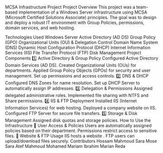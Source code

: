 MCSA Infrastructure Project
Project Overview
This project was a team-based implementation of a Windows Server infrastructure using MCSA (Microsoft Certified Solutions Associate) principles. The goal was to design and deploy a robust IT environment with Group Policies, permissions, domain services, and web hosting.

Technologies Used
Windows Server
Active Directory (AD DS)
Group Policy (GPO)
Organizational Units (OU) & Delegation Control
Domain Name System (DNS)
Dynamic Host Configuration Protocol (DHCP)
Internet Information Services (IIS)
File Transfer Protocol (FTP)
Disk Management
Project Components
1️⃣ Active Directory & Group Policy
Configured Active Directory Domain Services (AD DS).
Created Organizational Units (OUs) for departments.
Applied Group Policy Objects (GPOs) for security and user management.
Set up permissions and access controls.
2️⃣ DNS & DHCP
Configured DNS Zones for name resolution.
Set up DHCP Server to automatically assign IP addresses.
3️⃣ Delegation & Permissions
Assigned delegated administrative roles.
Implemented file sharing with NTFS and Share permissions.
4️⃣ IIS & FTP Deployment
Installed IIS (Internet Information Services) for web hosting.
Deployed a company website on IIS.
Configured FTP Server for secure file transfers.
5️⃣ Storage & Disk Management
Assigned disk quotas and storage policies.
How to Use the Infrastructure
🔹 User Access & Policies
Users are automatically assigned policies based on their department.
Permissions restrict access to sensitive files.
🔹 Website & FTP Usage
IIS hosts a website .
FTP users can upload/download files securely.
Contributors
Hossam Mahmoud
Sara Mose
Sara Atef
Mahmoud Mohamed
Mariam Ibrahim
Marian Reda
